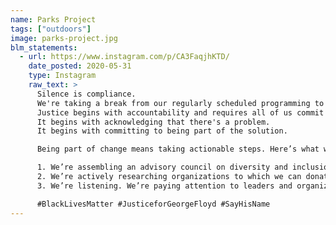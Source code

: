 ```yaml
---
name: Parks Project
tags: ["outdoors"]
image: parks-project.jpg
blm_statements:
  - url: https://www.instagram.com/p/CA3FaqjhKTD/
    date_posted: 2020-05-31
    type: Instagram
    raw_text: >
      Silence is compliance.
      We're taking a break from our regularly scheduled programming to show solidarity with the black community and those mourning the murder of George Floyd.
      Justice begins with accountability and requires all of us commit to combating racism-individuals, community members, and organizations.
      It begins with acknowledging that there's a problem.
      It begins with committing to being part of the solution.

      Being part of change means taking actionable steps. Here’s what we’re doing:

      1. We’re assembling an advisory council on diversity and inclusion in the outdoors to ensure that our business represents and amplifies the voices of people who have not been historically welcomed or encouraged to take part in the outdoors.
      2. We’re actively researching organizations to which we can donate funds and resources—we’re looking forward to updating you once we’ve consulted with our council and chosen the one we think best represents the change we want to see.
      3. We’re listening. We’re paying attention to leaders and organizations that are committed to speaking against injustice and inequality, paying attention to our audience, and paying attention to the things that are happening in our communities and communities across the country.

      #BlackLivesMatter #JusticeforGeorgeFloyd #SayHisName
---
```

